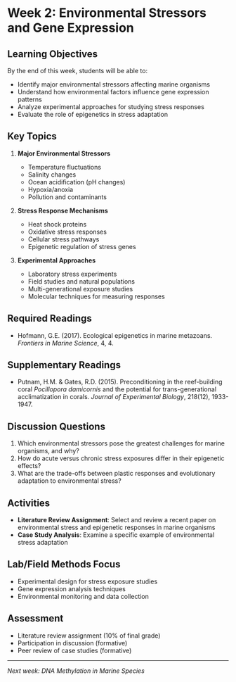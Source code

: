 # Week 2: Environmental Stressors and Gene Expression

## Learning Objectives
By the end of this week, students will be able to:
- Identify major environmental stressors affecting marine organisms
- Understand how environmental factors influence gene expression patterns
- Analyze experimental approaches for studying stress responses
- Evaluate the role of epigenetics in stress adaptation

## Key Topics
1. **Major Environmental Stressors**
   - Temperature fluctuations
   - Salinity changes
   - Ocean acidification (pH changes)
   - Hypoxia/anoxia
   - Pollution and contaminants

2. **Stress Response Mechanisms**
   - Heat shock proteins
   - Oxidative stress responses
   - Cellular stress pathways
   - Epigenetic regulation of stress genes

3. **Experimental Approaches**
   - Laboratory stress experiments
   - Field studies and natural populations
   - Multi-generational exposure studies
   - Molecular techniques for measuring responses

## Required Readings
- Hofmann, G.E. (2017). Ecological epigenetics in marine metazoans. *Frontiers in Marine Science*, 4, 4.

## Supplementary Readings
- Putnam, H.M. & Gates, R.D. (2015). Preconditioning in the reef-building coral *Pocillopora damicornis* and the potential for trans-generational acclimatization in corals. *Journal of Experimental Biology*, 218(12), 1933-1947.

## Discussion Questions
1. Which environmental stressors pose the greatest challenges for marine organisms, and why?
2. How do acute versus chronic stress exposures differ in their epigenetic effects?
3. What are the trade-offs between plastic responses and evolutionary adaptation to environmental stress?

## Activities
- **Literature Review Assignment**: Select and review a recent paper on environmental stress and epigenetic responses in marine organisms
- **Case Study Analysis**: Examine a specific example of environmental stress adaptation

## Lab/Field Methods Focus
- Experimental design for stress exposure studies
- Gene expression analysis techniques
- Environmental monitoring and data collection

## Assessment
- Literature review assignment (10% of final grade)
- Participation in discussion (formative)
- Peer review of case studies (formative)

---
*Next week: DNA Methylation in Marine Species*